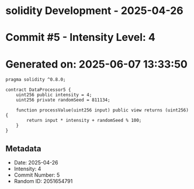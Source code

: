 ﻿# solidity Development - 2025-04-26
# Commit #5 - Intensity Level: 4
# Generated on: 2025-06-07 13:33:50
```solidity
pragma solidity ^0.8.0;

contract DataProcessor5 {
    uint256 public intensity = 4;
    uint256 private randomSeed = 811134;

    function processValue(uint256 input) public view returns (uint256) {
        return input * intensity + randomSeed % 100;
    }
}
```
## Metadata
- Date: 2025-04-26
- Intensity: 4
- Commit Number: 5
- Random ID: 2051654791
